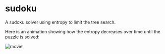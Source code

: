 # sudoku
A sudoku solver using entropy to limit the tree search. 

Here is an animation showing how the entropy decreases over time until the puzzle is solved:

![movie](https://github.com/jlbh/sudoku/assets/50920621/9452f635-52b8-4547-a32f-82ea8591a25b)
